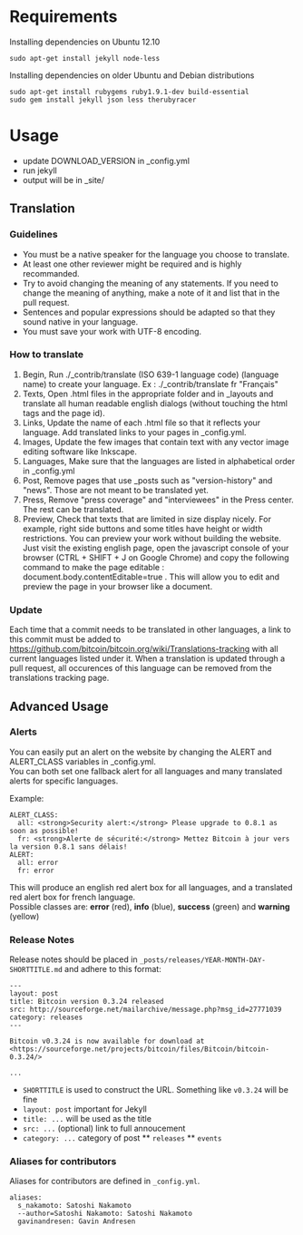 # Requirements

Installing dependencies on Ubuntu 12.10

    sudo apt-get install jekyll node-less

Installing dependencies on older Ubuntu and Debian distributions

    sudo apt-get install rubygems ruby1.9.1-dev build-essential
    sudo gem install jekyll json less therubyracer

# Usage

* update DOWNLOAD\_VERSION in _config.yml
* run jekyll
* output will be in \_site/

## Translation

### Guidelines

* You must be a native speaker for the language you choose to translate.
* At least one other reviewer might be required and is highly recommanded.
* Try to avoid changing the meaning of any statements. If you need to change the meaning of anything, make a note of it and list that in the pull request.
* Sentences and popular expressions should be adapted so that they sound native in your language.
* You must save your work with UTF-8 encoding.

### How to translate

1. Begin, Run ./_contrib/translate (ISO 639-1 language code) (language name) to create your language. Ex : ./_contrib/translate fr "Français"
2. Texts, Open .html files in the appropriate folder and in _layouts and translate all human readable english dialogs (without touching the html tags and the page id).
3. Links, Update the name of each .html file so that it reflects your language. Add translated links to your pages in _config.yml.
4. Images, Update the few images that contain text with any vector image editing software like Inkscape.
5. Languages, Make sure that the languages are listed in alphabetical order in _config.yml
6. Post, Remove pages that use _posts such as "version-history" and "news". Those are not meant to be translated yet.
7. Press, Remove "press coverage" and "interviewees" in the Press center. The rest can be translated.
8. Preview, Check that texts that are limited in size display nicely. For example, right side buttons and some titles have height or width restrictions. You can preview your work without building the website. Just visit the existing english page, open the javascript console of your browser (CTRL + SHIFT + J on Google Chrome) and copy the following command to make the page editable : document.body.contentEditable=true . This will allow you to edit and preview the page in your browser like a document.

### Update

Each time that a commit needs to be translated in other languages, a link to this commit must be added to https://github.com/bitcoin/bitcoin.org/wiki/Translations-tracking with all current languages listed under it. When a translation is updated through a pull request, all occurences of this language can be removed from the translations tracking page.

## Advanced Usage

### Alerts

You can easily put an alert on the website by changing the ALERT and ALERT\_CLASS variables in _config.yml.  
You can both set one fallback alert for all languages and many translated alerts for specific languages.

Example:

```
ALERT_CLASS:
  all: <strong>Security alert:</strong> Please upgrade to 0.8.1 as soon as possible!
  fr: <strong>Alerte de sécurité:</strong> Mettez Bitcoin à jour vers la version 0.8.1 sans délais!
ALERT:
  all: error
  fr: error
```

This will produce an english red alert box for all languages, and a translated red alert box for french language.  
Possible classes are: **error** (red), **info** (blue), **success** (green) and **warning** (yellow)

### Release Notes

Release notes should be placed in `_posts/releases/YEAR-MONTH-DAY-SHORTTITLE.md` and adhere to this format:

```
---
layout: post
title: Bitcoin version 0.3.24 released
src: http://sourceforge.net/mailarchive/message.php?msg_id=27771039
category: releases
---

Bitcoin v0.3.24 is now available for download at
<https://sourceforge.net/projects/bitcoin/files/Bitcoin/bitcoin-0.3.24/>

...
```
* `SHORTTITLE` is used to construct the URL. Something like `v0.3.24` will be fine
* `layout: post` important for Jekyll
* `title: ...` will be used as the title
* `src: ...` (optional) link to full annoucement
* `category: ...` category of post
** `releases`
** `events`

### Aliases for contributors

Aliases for contributors are defined in ```_config.yml```.

```
aliases:
  s_nakamoto: Satoshi Nakamoto
  --author=Satoshi Nakamoto: Satoshi Nakamoto
  gavinandresen: Gavin Andresen
```
